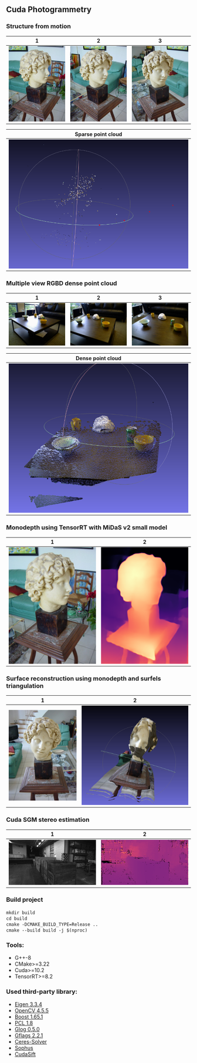 ## Cuda Photogrammetry

### Structure from motion
1 | 2 | 3 |
:------:|:-------:|:------:|
![](gitresource/figures/B20.jpg)  |  ![](gitresource/figures/B21.jpg) | ![](gitresource/figures/B22.jpg) |

| Sparse point cloud |
:--------:|
|![](gitresource/figures/face_point_cloud.png) |
<b></b>

### Multiple view RGBD dense point cloud
1 | 2 | 3 |
:------:|:-------:|:------:|
![](gitresource/figures/00001-color.png)  |  ![](gitresource/figures/00002-color.png) | ![](gitresource/figures/00003-color.png) |

| Dense point cloud |
:--------:|
|![](gitresource/figures/table_point_cloud.png) |
<b></b>

### Monodepth using TensorRT with MiDaS v2 small model
1 | 2 |
:------:|:-------:|
![](gitresource/figures/B20.jpg)  |  ![](gitresource/figures/midas_depth.png) |
<b></b>

### Surface reconstruction using monodepth and surfels triangulation
1 | 2 |
:------:|:-------:|
![](gitresource/figures/B24.jpg)  |  ![](gitresource/figures/surfel_surface.png) |
<b></b>

### Cuda SGM stereo estimation
1 | 2 |
:------:|:-------:|
![](gitresource/figures/im0.png)  |  ![](gitresource/figures/stereo_depth.png) |
<b></b>


### Build project
```
mkdir build
cd build
cmake -DCMAKE_BUILD_TYPE=Release ..
cmake --build build -j $(nproc)
```

### Tools:
* G++-8
* CMake>=3.22
* Cuda>=10.2
* TensorRT>=8.2

### Used third-party library:
* [Eigen 3.3.4](https://eigen.tuxfamily.org)
* [OpenCV 4.5.5](https://github.com/opencv/opencv)
* [Boost 1.65.1](https://www.boost.org/)
* [PCL 1.8](https://pointclouds.org)
* [Glog 0.5.0](https://github.com/google/glog)
* [Gflags 2.2.1](https://github.com/gflags/gflags)
* [Ceres-Solver](http://ceres-solver.org/)
* [Sophus](https://github.com/strasdat/Sophus)
* [CudaSift](https://github.com/SokratG/CudaSift/tree/fix-cmake)

